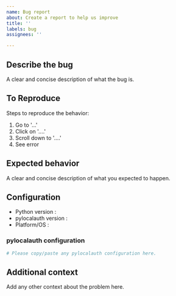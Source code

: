 ```yaml
---
name: Bug report
about: Create a report to help us improve
title: ''
labels: bug
assignees: ''

---
```


## Describe the bug

A clear and concise description of what the bug is.

## To Reproduce

Steps to reproduce the behavior:
1. Go to '...'
2. Click on '....'
3. Scroll down to '....'
4. See error

## Expected behavior

A clear and concise description of what you expected to happen.

## Configuration
 - Python version :
 - pylocalauth version :
 - Platform/OS :

### pylocalauth configuration

```py
# Please copy/paste any pylocalauth configuration here.
```

## Additional context

Add any other context about the problem here.
